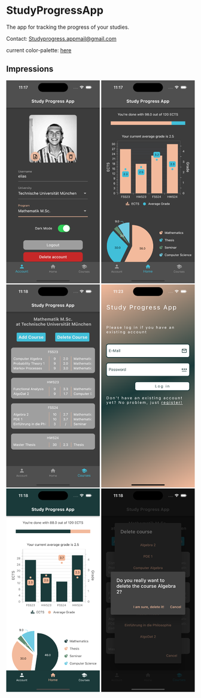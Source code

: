 # StudyProgressApp

The app for tracking the progress of your studies.

Contact: Studyprogress.appmail@gmail.com

current color-palette: <a href="https://coolors.co/1a3a3a-f3ba9c-41bfd9">here</a> 

## Impressions

<p float="left">
  <img src="https://github.com/EliasReutelsterz/spa/blob/main/readme_images/account_dark.png" width="250" alt="Account"/>
  <img src="https://github.com/EliasReutelsterz/spa/blob/main/readme_images/home_dark.png" width="250" alt="Home"/>
  <img src="https://github.com/EliasReutelsterz/spa/blob/main/readme_images/courses_dark.png" width="250" alt="Courses"/>
    <img src="https://github.com/EliasReutelsterz/spa/blob/main/readme_images/login_bright.png" width="250" alt="Account"/>
  <img src="https://github.com/EliasReutelsterz/spa/blob/main/readme_images/home_bright.png" width="250" alt="Home"/>
  <img src="https://github.com/EliasReutelsterz/spa/blob/main/readme_images/delete_course_dark.png" width="250" alt="Courses"/>
</p>

